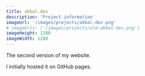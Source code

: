 ```yaml
---
title: akbal.dev
description: 'Project information'
imageUrl: '/images/projects/akbal-dev.png'
# imageUrls: ['/images/projects/old-akbal-dev.png']
imageHeight: 1280
imageWidth: 1280
---
```


The second version of my website.

I initially hosted it on GitHub pages.
